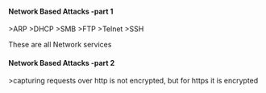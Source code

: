 
<h4>Network Based Attacks -part 1</h4>
>ARP
>DHCP
>SMB
>FTP
>Telnet
>SSH

These are all Network services

<h4>Network Based Attacks -part 2</h4>
>capturing requests over http is not encrypted, but for https it is encrypted

